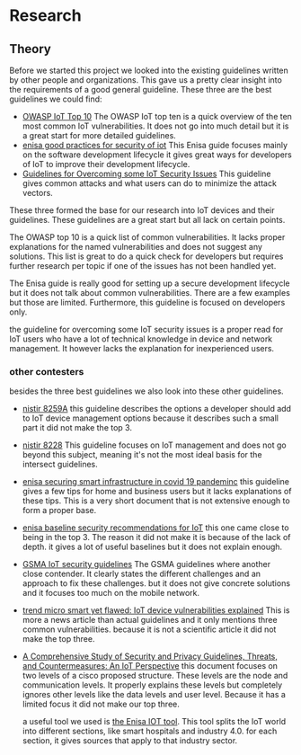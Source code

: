 # Research

## Theory

Before we started this project we looked into the existing guidelines written by other people and organizations. This gave us a pretty clear insight into the requirements of a good general guideline. These three are the best guidelines we could find:

- [OWASP IoT Top 10](https://owasp.org/www-pdf-archive/OWASP-IoT-Top-10-2018-final.pdf)
  The OWASP IoT top ten is a quick overview of the ten most common IoT vulnerabilities. It does not go into much detail but it is a great start for more detailed guidelines.
- [enisa good practices for security of iot](https://www.enisa.europa.eu/publications/good-practices-for-security-of-iot-1)
  This Enisa guide focuses mainly on the software development lifecycle it gives great ways for developers of IoT to improve their development lifecycle.
- [Guidelines for Overcoming some IoT Security Issues](https://www.iim.ftn.uns.ac.rs/is17/papers/33.pdf)
  This guideline gives common attacks and what users can do to minimize the attack vectors.

These three formed the base for our research into IoT devices and their guidelines. These guidelines are a great start but all lack on certain points.

The OWASP top 10 is a quick list of common vulnerabilities. It lacks proper explanations for the named vulnerabilities and does not suggest any solutions. This list is great to do a quick check for developers but requires further research per topic if one of the issues has not been handled yet.

The Enisa guide is really good for setting up a secure development lifecycle but it does not talk about common vulnerabilities. There are a few examples but those are limited. Furthermore, this guideline is focused on developers only.

the guideline for overcoming some IoT security issues is a proper read for IoT users who have a lot of technical knowledge in device and network management. It however lacks the explanation for inexperienced users.

### other contesters

besides the three best guidelines we also look into these other guidelines.

- [nistir 8259A](https://nvlpubs.nist.gov/nistpubs/ir/2020/NIST.IR.8259A.pdf)
  this guideline describes the options a developer should add to IoT device management options because it describes such a small part it did not make the top 3.
- [nistir 8228](https://nvlpubs.nist.gov/nistpubs/ir/2019/NIST.IR.8228.pdf)
  This guideline focuses on IoT management and does not go beyond this subject, meaning it's not the most ideal basis for the intersect guidelines.
- [enisa securing smart infrastructure in covid 19 pandeminc](https://www.enisa.europa.eu/news/enisa-news/securing-smart-infrastructure-in-covid-19-pandemic)
  this guideline gives a few tips for home and business users but it lacks explanations of these tips. This is a very short document that is not extensive enough to form a proper base.
- [enisa baseline security recommendations for IoT](https://www.enisa.europa.eu/publications/baseline-security-recommendations-for-iot)
  this one came close to being in the top 3. The reason it did not make it is because of the lack of depth. it gives a lot of useful baselines but it does not explain enough.
- [GSMA IoT security guidelines](https://www.gsma.com/iot/wp-content/uploads/2020/05/CLP.11-v2.2-GSMA-IoT-Security-Guidelines-Overview-Document.pdf)
  The GSMA guidelines where another close contender. It clearly states the different challenges and an approach to fix these challenges. but it does not give concrete solutions and it focuses too much on the mobile network.
- [trend micro smart yet flawed: IoT device vulnerabilities explained](https://www.trendmicro.com/vinfo/us/security/news/internet-of-things/smart-yet-flawed-iot-device-vulnerabilities-explained)
  This is more a news article than actual guidelines and it only mentions three common vulnerabilities. because it is not a scientific article it did not make the top three.
- [A Comprehensive Study of Security and Privacy Guidelines, Threats, and Countermeasures: An IoT Perspective](https://www.mdpi.com/2224-2708/8/2/22)
  this document focuses on two levels of a cisco proposed structure. These levels are the node and communication levels. It properly explains these levels but completely ignores other levels like the data levels and user level. Because it has a limited focus it did not make our top three.

  a useful tool we used is [the Enisa IOT tool](https://www.enisa.europa.eu/topics/iot-and-smart-infrastructures/iot/good-practices-for-iot-and-smart-infrastructures-tool). This tool splits the IoT world into different sections, like smart hospitals and industry 4.0. for each section, it gives sources that apply to that industry sector.
